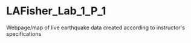 # LAFisher_Lab_1_P_1

Webpage/map of live earthquake data created according to instructor's specifications
